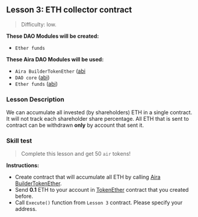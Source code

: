 ## Lesson 3: ETH collector contract

> Difficulty: low.

**These DAO Modules will be created:**

- `Ether funds`

**These Aira DAO Modules will be used:**

- `Aira BuilderTokenEther` ([abi](https://github.com/airalab/core/blob/master/abi/builder/BuilderTokenEther.json)
- `DAO core` ([abi](https://raw.githubusercontent.com/airalab/core/master/abi/modules/Core.json))
- `Ether funds` ([abi](https://raw.githubusercontent.com/airalab/core/master/abi/modules/TokenEther.json))

### Lesson Description 

We can accumulate all invested (by shareholders) ETH in a single contract. It will not track each shareholder share percentage. All ETH that is sent to contract can be withdrawn **only** by account that sent it. 

### Skill test 

> Complete this lesson and get 50 `air` tokens! 

**Instructions:**

- Create contract that will accumulate all ETH by calling [Aira BuilderTokenEther](https://github.com/airalab/core/wiki/API-Reference#buildertokenether).
- Send **0.1** ETH to your account in [TokenEther](https://github.com/airalab/core/wiki/API-Reference#tokenether) contract that you created before.
- Call `Execute()` function from `Lesson 3` contract. Please specify your address.

